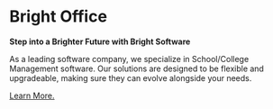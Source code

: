 # Bright Office

**Step into a Brighter Future with Bright Software**

As a leading software company, we specialize in School/College Management software. Our solutions are designed to be flexible and upgradeable, making sure they can evolve alongside your needs.

[Learn More.](https://brightit.com.np/)
